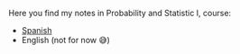 Here you find my notes in Probability and Statistic I, course:

  * [Spanish](https://github.com/toborochi/University/blob/master/Third%20Semester/MAT202/Notes/Notes%20-%20ESP/Apuntes%20Estadistica.pdf)
  * English (not for now :sweat_smile:)
